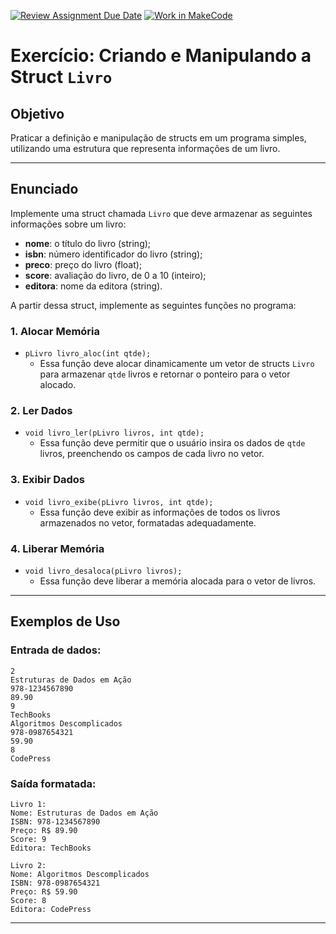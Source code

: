 [![Review Assignment Due Date](https://classroom.github.com/assets/deadline-readme-button-22041afd0340ce965d47ae6ef1cefeee28c7c493a6346c4f15d667ab976d596c.svg)](https://classroom.github.com/a/foAntB3b)
[![Work in MakeCode](https://classroom.github.com/assets/work-in-make-code-8824cc13a1a3f34ffcd245c82f0ae96fdae6b7d554b6539aec3a03a70825519c.svg)](https://classroom.github.com/online_ide?assignment_repo_id=17222113&assignment_repo_type=AssignmentRepo)

# Exercício: Criando e Manipulando a Struct `Livro`

## Objetivo
Praticar a definição e manipulação de structs em um programa simples, utilizando uma estrutura que representa informações de um livro. 

---

## Enunciado

Implemente uma struct chamada `Livro` que deve armazenar as seguintes informações sobre um livro:

- **nome**: o título do livro (string);
- **isbn**: número identificador do livro (string);
- **preco**: preço do livro (float);
- **score**: avaliação do livro, de 0 a 10 (inteiro);
- **editora**: nome da editora (string).

A partir dessa struct, implemente as seguintes funções no programa:

### 1. **Alocar Memória**
- `pLivro livro_aloc(int qtde);`
  - Essa função deve alocar dinamicamente um vetor de structs `Livro` para armazenar `qtde` livros e retornar o ponteiro para o vetor alocado.

### 2. **Ler Dados**
- `void livro_ler(pLivro livros, int qtde);`
  - Essa função deve permitir que o usuário insira os dados de `qtde` livros, preenchendo os campos de cada livro no vetor.

### 3. **Exibir Dados**
- `void livro_exibe(pLivro livros, int qtde);`
  - Essa função deve exibir as informações de todos os livros armazenados no vetor, formatadas adequadamente.

### 4. **Liberar Memória**
- `void livro_desaloca(pLivro livros);`
  - Essa função deve liberar a memória alocada para o vetor de livros.

---

## Exemplos de Uso

### Entrada de dados:
```
2
Estruturas de Dados em Ação
978-1234567890
89.90
9
TechBooks
Algoritmos Descomplicados
978-0987654321
59.90
8
CodePress
```

### Saída formatada:
```
Livro 1:
Nome: Estruturas de Dados em Ação
ISBN: 978-1234567890
Preço: R$ 89.90
Score: 9
Editora: TechBooks

Livro 2:
Nome: Algoritmos Descomplicados
ISBN: 978-0987654321
Preço: R$ 59.90
Score: 8
Editora: CodePress
```

---